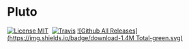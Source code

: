 # Pluto
[![License MIT](https://img.shields.io/badge/license-MIT-green.svg?style=flat)](https://raw.githubusercontent.com/minggo620/Pluto-Android/master/LICENSE)&nbsp;
[![Travis](https://img.shields.io/travis/rust-lang/rust.svg)]()
[![Github All Releases](https://img.shields.io/badge/download-1.4M Total-green.svg)](https://codeload.github.com/minggo620/Pluto-Android/zip/master)  
